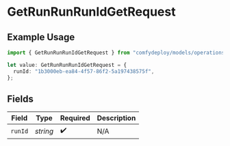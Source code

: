 # GetRunRunRunIdGetRequest

## Example Usage

```typescript
import { GetRunRunRunIdGetRequest } from "comfydeploy/models/operations";

let value: GetRunRunRunIdGetRequest = {
  runId: "1b3000eb-ea84-4f57-86f2-5a197438575f",
};
```

## Fields

| Field              | Type               | Required           | Description        |
| ------------------ | ------------------ | ------------------ | ------------------ |
| `runId`            | *string*           | :heavy_check_mark: | N/A                |